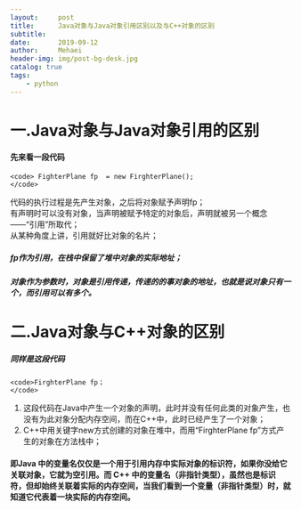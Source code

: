 ```yaml
---
layout:     post
title:      Java对象与Java对象引用区别以及与C++对象的区别
subtitle:   
date:       2019-09-12
author:     Mehaei
header-img: img/post-bg-desk.jpg
catalog: true
tags:
    - python
---
```

# <a id="JavaJava_0"></a>一.Java对象与Java对象引用的区别

#### <a id="_1"></a>先来看一段代码

```
<code> FighterPlane fp  = new FirghterPlane();
</code>
```

代码的执行过程是先产生对象，之后将对象赋予声明fp；<br>
有声明时可以没有对象，当声明被赋予特定的对象后，声明就被另一个概念——“引用”所取代；<br>
从某种角度上讲，引用就好比对象的名片；

##### <a id="fp_7"></a>fp作为引用，在栈中保留了堆中对象的实际地址；

##### <a id="_8"></a>对象作为参数时，对象是引用传递，传递的的事对象的地址，也就是说对象只有一个，而引用可以有多个。

# <a id="JavaC_10"></a>二.Java对象与C++对象的区别

##### <a id="_11"></a>同样是这段代码

```
<code>FirghterPlane fp；
</code>
```

1. 这段代码在Java中产生一个对象的声明，此时并没有任何此类的对象产生，也没有为此对象分配内存空间，而在C++中，此时已经产生了一个对象；
1. C++中用关键字new方式创建的对象在堆中，而用“FirghterPlane fp”方式产生的对象在方法栈中；

#### <a id="Java__C__18"></a>即Java 中的变量名仅仅是一个用于引用内存中实际对象的标识符，如果你没给它关联对象，它就为空引用。而 C++ 中的变量名（非指针类型），虽然也是标识符，但却始终关联着实际的内存空间，当我们看到一个变量（非指针类型）时，就知道它代表着一块实际的内存空间。
